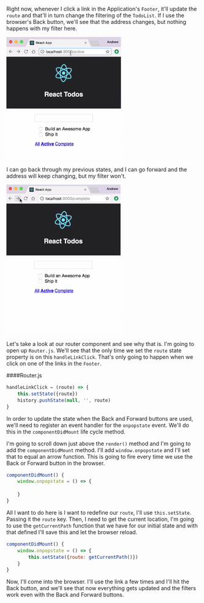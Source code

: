 Right now, whenever I click a link in the Application's `Footer`, it'll update the `route` and that'll in turn change the filtering of the `TodoList`. If I use the browser's Back button, we'll see that the address changes, but nothing happens with my filter here. 

![Active](../images/react-keep-application-state-in-sync-with-browser-history-active.png)

I can go back through my previous states, and I can go forward and the address will keep changing, but my filter won't.

![Complete](../images/react-keep-application-state-in-sync-with-browser-history-complete.png)

Let's take a look at our router component and see why that is. I'm going to open up `Router.js`. We'll see that the only time we set the `route` state property is on this `handleLinkClick`. That's only going to happen when we click on one of the links in the `Footer`.

####Router.js
```jsx
handleLinkClick = (route) => {
    this.setState({route})
    history.pushState(null, '', route)
}
```

In order to update the state when the Back and Forward buttons are used, we'll need to register an event handler for the `onpopstate` event. We'll do this in the `componentDidMount` life cycle method.

I'm going to scroll down just above the `render()` method and I'm going to add the `componentDidMount` method. I'll add `window.onpopstate` and I'll set that to equal an arrow function. This is going to fire every time we use the Back or Forward button in the browser.

```jsx
componentDidMount() {
    window.onpopstate = () => {

    }
}
```

All I want to do here is I want to redefine our `route`, I'll use `this.setState`. Passing it the `route` key. Then, I need to get the current location, I'm going to use the `getCurrentPath` function that we have for our initial state and with that defined I'll save this and let the browser reload.

```jsx
componentDidMount() {
    window.onpopstate = () => {
        this.setState({route: getCurrentPath()})
    }
}
```

Now, I'll come into the browser. I'll use the link a few times and I'll hit the Back button, and we'll see that now everything gets updated and the filters work even with the Back and Forward buttons.

